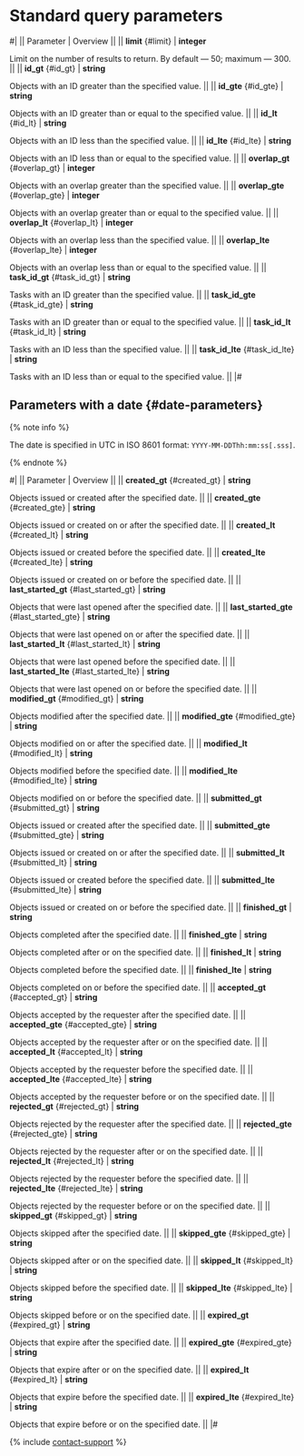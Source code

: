# Standard query parameters

#|
|| Parameter | Overview ||
|| **limit** {#limit} | **integer**

Limit on the number of results to return. By default — 50; maximum — 300. ||
|| **id_gt** {#id_gt} | **string**

Objects with an ID greater than the specified value. ||
|| **id_gte** {#id_gte} | **string**

Objects with an ID greater than or equal to the specified value. ||
|| **id_lt** {#id_lt} | **string**

Objects with an ID less than the specified value. ||
|| **id_lte** {#id_lte} | **string**

Objects with an ID less than or equal to the specified value. ||
|| **overlap_gt** {#overlap_gt} | **integer**

Objects with an overlap greater than the specified value. ||
|| **overlap_gte** {#overlap_gte} | **integer**

Objects with an overlap greater than or equal to the specified value. ||
|| **overlap_lt** {#overlap_lt} | **integer**

Objects with an overlap less than the specified value. ||
|| **overlap_lte** {#overlap_lte} | **integer**

Objects with an overlap less than or equal to the specified value. ||
|| **task_id_gt** {#task_id_gt} | **string**

Tasks with an ID greater than the specified value. ||
|| **task_id_gte** {#task_id_gte} | **string**

Tasks with an ID greater than or equal to the specified value. ||
|| **task_id_lt** {#task_id_lt} | **string**

Tasks with an ID less than the specified value. ||
|| **task_id_lte** {#task_id_lte} | **string**

Tasks with an ID less than or equal to the specified value. ||
|#

## Parameters with a date {#date-parameters}

{% note info %}

The date is specified in UTC in ISO 8601 format: `YYYY-MM-DDThh:mm:ss[.sss]`.

{% endnote %}

#|
|| Parameter | Overview ||
|| **created_gt** {#created_gt} | **string**

Objects issued or created after the specified date. ||
|| **created_gte** {#created_gte} | **string**

Objects issued or created on or after the specified date. ||
|| **created_lt** {#created_lt} | **string**

Objects issued or created before the specified date. ||
|| **created_lte** {#created_lte} | **string**

Objects issued or created on or before the specified date. ||
|| **last_started_gt** {#last_started_gt} | **string**

Objects that were last opened after the specified date. ||
|| **last_started_gte** {#last_started_gte} | **string**

Objects that were last opened on or after the specified date. ||
|| **last_started_lt** {#last_started_lt} | **string**

Objects that were last opened before the specified date. ||
|| **last_started_lte** {#last_started_lte} | **string**

Objects that were last opened on or before the specified date. ||
|| **modified_gt** {#modified_gt} | **string**

Objects modified after the specified date. ||
|| **modified_gte** {#modified_gte} | **string**

Objects modified on or after the specified date. ||
|| **modified_lt** {#modified_lt} | **string**

Objects modified before the specified date. ||
|| **modified_lte** {#modified_lte} | **string**

Objects modified on or before the specified date. ||
|| **submitted_gt** {#submitted_gt} | **string**

Objects issued or created after the specified date. ||
|| **submitted_gte** {#submitted_gte} | **string**

Objects issued or created on or after the specified date. ||
|| **submitted_lt** {#submitted_lt} | **string**

Objects issued or created before the specified date. ||
|| **submitted_lte** {#submitted_lte} | **string**

Objects issued or created on or before the specified date. ||
|| **finished_gt** | **string**

Objects completed after the specified date. ||
|| **finished_gte** | **string**

Objects completed after or on the specified date. ||
|| **finished_lt** | **string**

Objects completed before the specified date. ||
|| **finished_lte** | **string**

Objects completed on or before the specified date. ||
|| **accepted_gt** {#accepted_gt} | **string**

Objects accepted by the requester after the specified date. ||
|| **accepted_gte** {#accepted_gte} | **string**

Objects accepted by the requester after or on the specified date. ||
|| **accepted_lt** {#accepted_lt} | **string**

Objects accepted by the requester before the specified date. ||
|| **accepted_lte** {#accepted_lte} | **string**

Objects accepted by the requester before or on the specified date. ||
|| **rejected_gt** {#rejected_gt} | **string**

Objects rejected by the requester after the specified date. ||
|| **rejected_gte** {#rejected_gte} | **string**

Objects rejected by the requester after or on the specified date. ||
|| **rejected_lt** {#rejected_lt} | **string**

Objects rejected by the requester before the specified date. ||
|| **rejected_lte** {#rejected_lte} | **string**

Objects rejected by the requester before or on the specified date. ||
|| **skipped_gt** {#skipped_gt} | **string**

Objects skipped after the specified date. ||
|| **skipped_gte** {#skipped_gte} | **string**

Objects skipped after or on the specified date. ||
|| **skipped_lt** {#skipped_lt} | **string**

Objects skipped before the specified date. ||
|| **skipped_lte** {#skipped_lte} | **string**

Objects skipped before or on the specified date. ||
|| **expired_gt** {#expired_gt} | **string**

Objects that expire after the specified date. ||
|| **expired_gte** {#expired_gte} | **string**

Objects that expire after or on the specified date. ||
|| **expired_lt** {#expired_lt} | **string**

Objects that expire before the specified date. ||
|| **expired_lte** {#expired_lte} | **string**

Objects that expire before or on the specified date. ||
|#

{% include [contact-support](../../guide/_includes/contact-support.md) %}